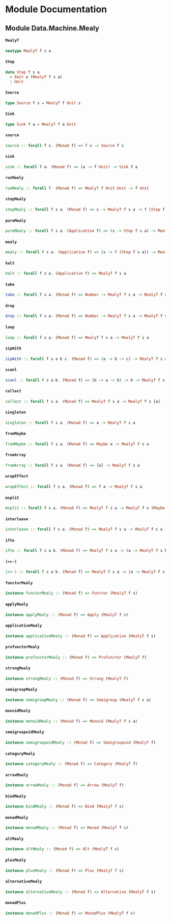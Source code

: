# Module Documentation

## Module Data.Machine.Mealy

#### `MealyT`

``` purescript
newtype MealyT f s a
```


#### `Step`

``` purescript
data Step f s a
  = Emit a (MealyT f s a)
  | Halt 
```


#### `Source`

``` purescript
type Source f s = MealyT f Unit s
```


#### `Sink`

``` purescript
type Sink f a = MealyT f a Unit
```


#### `source`

``` purescript
source :: forall f s. (Monad f) => f s -> Source f s
```


#### `sink`

``` purescript
sink :: forall f a. (Monad f) => (a -> f Unit) -> Sink f a
```


#### `runMealy`

``` purescript
runMealy :: forall f. (Monad f) => MealyT f Unit Unit -> f Unit
```


#### `stepMealy`

``` purescript
stepMealy :: forall f s a. (Monad f) => s -> MealyT f s a -> f (Step f s a)
```


#### `pureMealy`

``` purescript
pureMealy :: forall f s a. (Applicative f) => (s -> Step f s a) -> MealyT f s a
```


#### `mealy`

``` purescript
mealy :: forall f s a. (Applicative f) => (s -> f (Step f s a)) -> MealyT f s a
```


#### `halt`

``` purescript
halt :: forall f s a. (Applicative f) => MealyT f s a
```


#### `take`

``` purescript
take :: forall f s a. (Monad f) => Number -> MealyT f s a -> MealyT f s a
```


#### `drop`

``` purescript
drop :: forall f s a. (Monad f) => Number -> MealyT f s a -> MealyT f s a
```


#### `loop`

``` purescript
loop :: forall f s a. (Monad f) => MealyT f s a -> MealyT f s a
```


#### `zipWith`

``` purescript
zipWith :: forall f s a b c. (Monad f) => (a -> b -> c) -> MealyT f s a -> MealyT f s b -> MealyT f s c
```


#### `scanl`

``` purescript
scanl :: forall f s a b. (Monad f) => (b -> a -> b) -> b -> MealyT f s a -> MealyT f s b
```


#### `collect`

``` purescript
collect :: forall f s a. (Monad f) => MealyT f s a -> MealyT f s [a]
```


#### `singleton`

``` purescript
singleton :: forall f s a. (Monad f) => a -> MealyT f s a
```


#### `fromMaybe`

``` purescript
fromMaybe :: forall f s a. (Monad f) => Maybe a -> MealyT f s a
```


#### `fromArray`

``` purescript
fromArray :: forall f s a. (Monad f) => [a] -> MealyT f s a
```


#### `wrapEffect`

``` purescript
wrapEffect :: forall f s a. (Monad f) => f a -> MealyT f s a
```


#### `msplit`

``` purescript
msplit :: forall f s a. (Monad f) => MealyT f s a -> MealyT f s (Maybe (Tuple a (MealyT f s a)))
```

#### `interleave`

``` purescript
interleave :: forall f s a. (Monad f) => MealyT f s a -> MealyT f s a -> MealyT f s a
```


#### `ifte`

``` purescript
ifte :: forall f s a b. (Monad f) => MealyT f s a -> (a -> MealyT f s b) -> MealyT f s b -> MealyT f s b
```


#### `(>>-)`

``` purescript
(>>-) :: forall f s a b. (Monad f) => MealyT f s a -> (a -> MealyT f s b) -> MealyT f s b
```


#### `functorMealy`

``` purescript
instance functorMealy :: (Monad f) => Functor (MealyT f s)
```


#### `applyMealy`

``` purescript
instance applyMealy :: (Monad f) => Apply (MealyT f s)
```


#### `applicativeMealy`

``` purescript
instance applicativeMealy :: (Monad f) => Applicative (MealyT f s)
```


#### `profunctorMealy`

``` purescript
instance profunctorMealy :: (Monad f) => Profunctor (MealyT f)
```


#### `strongMealy`

``` purescript
instance strongMealy :: (Monad f) => Strong (MealyT f)
```


#### `semigroupMealy`

``` purescript
instance semigroupMealy :: (Monad f) => Semigroup (MealyT f s a)
```


#### `monoidMealy`

``` purescript
instance monoidMealy :: (Monad f) => Monoid (MealyT f s a)
```


#### `semigroupoidMealy`

``` purescript
instance semigroupoidMealy :: (Monad f) => Semigroupoid (MealyT f)
```


#### `categoryMealy`

``` purescript
instance categoryMealy :: (Monad f) => Category (MealyT f)
```


#### `arrowMealy`

``` purescript
instance arrowMealy :: (Monad f) => Arrow (MealyT f)
```


#### `bindMealy`

``` purescript
instance bindMealy :: (Monad f) => Bind (MealyT f s)
```


#### `monadMealy`

``` purescript
instance monadMealy :: (Monad f) => Monad (MealyT f s)
```


#### `altMealy`

``` purescript
instance altMealy :: (Monad f) => Alt (MealyT f s)
```


#### `plusMealy`

``` purescript
instance plusMealy :: (Monad f) => Plus (MealyT f s)
```


#### `alternativeMealy`

``` purescript
instance alternativeMealy :: (Monad f) => Alternative (MealyT f s)
```


#### `monadPlus`

``` purescript
instance monadPlus :: (Monad f) => MonadPlus (MealyT f s)
```




